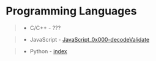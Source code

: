 # Programming Languages

> - C/C++
    - ???

> - JavaScript
    - [JavaScript_0x000-decodeValidate](./tech/langs/javascript/decodeValidate.md)

> - Python
    - [index](./tech/langs/python/index.md)
